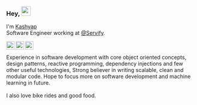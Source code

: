 ### Hey, <img src="https://media.giphy.com/media/hvRJCLFzcasrR4ia7z/giphy.gif" width="25px">

I'm [Kashyap](https://www.kashyapbhat.in/)
<br />
Software Engineer working at [@Servify](https://servify.in/).

<a href="https://www.linkedin.com/in/kashyapbhat/">
  <img align="left" alt="Kashyap's LinkdeIN" width="22px" src="https://cdn.jsdelivr.net/npm/simple-icons@v3/icons/linkedin.svg" />
</a>
<a href="http://youtube.com/kashyapbhat">
  <img align="left" alt="Kashyap's Youtube" width="22px" src="https://cdn.jsdelivr.net/npm/simple-icons@v3/icons/youtube.svg" />
</a>
<a href="http://instagram.com/mr__bhat">
  <img align="left" alt="Kashyap's Instagram" width="22px" src="https://cdn.jsdelivr.net/npm/simple-icons@v3/icons/instagram.svg" />
</a>
<br />
<br />
Experience in software development with core object oriented concepts, design patterns, reactive programming, dependency injections and few other useful technologies, Strong believer in writing scalable, clean and modular code. Hope to focus more on software development and machine learning in future.
<br /><br />
I also love bike rides and good food.
